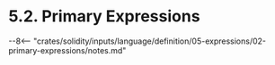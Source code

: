 <!-- This file is generated automatically by infrastructure scripts. Please don't edit by hand. -->

# 5.2. Primary Expressions

--8<-- "crates/solidity/inputs/language/definition/05-expressions/02-primary-expressions/notes.md"
